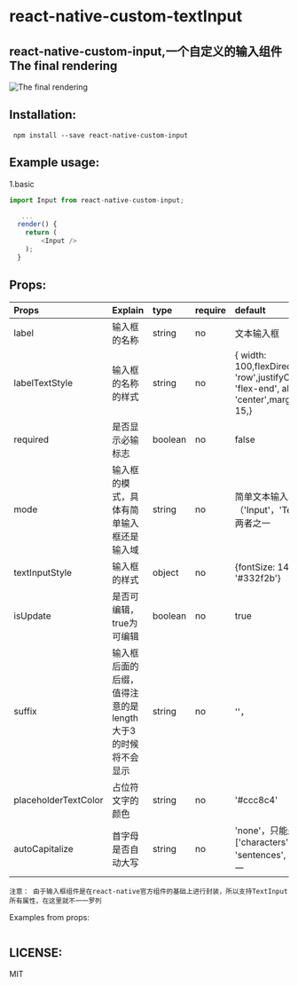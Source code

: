 # react-native-custom-textInput
react-native-custom-input,一个自定义的输入组件    
The final rendering
----
![The final rendering](https://github.com/suwu150/static-resource/blob/master/images/react-native-string-distion.gif?raw=true)

Installation:  
-------------------------------------- 
```
 npm install --save react-native-custom-input
```
Example usage: 
--------------------------------------- 
1.basic     

```javascript
import Input from react-native-custom-input;

   ...
  render() {
    return (
        <Input />
    );
  }
```

Props:   
---------------------------------------

|Props|Explain|type|require|default|          
|:-------|:--------|:--------|:-------|:----------|
|label|输入框的名称|string|no|文本输入框|       
|labelTextStyle|输入框的名称的样式|string|no|{ width: 100,flexDirection: 'row',justifyContent: 'flex-end', alignItems: 'center',marginLeft: 15,}|     
|required|是否显示必输标志|boolean|no|false|   
|mode|输入框的模式，具体有简单输入框还是输入域|string|no|简单文本输入框，值为（'Input'，'TextArea'）两者之一|      
|textInputStyle|输入框的样式|object|no|{fontSize: 14, color: '#332f2b'}|  
|isUpdate|是否可编辑，true为可编辑|boolean|no|true|     
|suffix|输入框后面的后缀，值得注意的是length大于3的时候将不会显示|string|no|''，|
|placeholderTextColor|占位符文字的颜色|string|no|'#ccc8c4'|     
|autoCapitalize|首字母是否自动大写|string|no|'none'，只能是['characters', 'words', 'sentences', 'none']之一|     
`注意： 由于输入框组件是在react-native官方组件的基础上进行封装，所以支持TextInput所有属性，在这里就不一一罗列`

Examples from props:
```javascript

```

LICENSE: 
-------   
MIT

